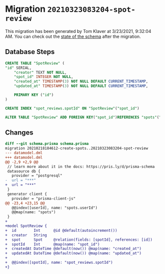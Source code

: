 # Migration `20210323083204-spot-review`

This migration has been generated by Tom Klaver at 3/23/2021, 9:32:04 AM.
You can check out the [state of the schema](./schema.prisma) after the migration.

## Database Steps

```sql
CREATE TABLE "SpotReview" (
"id" SERIAL,
    "creator" TEXT NOT NULL,
    "spot_id" INTEGER NOT NULL,
    "created_at" TIMESTAMP(3) NOT NULL DEFAULT CURRENT_TIMESTAMP,
    "updated_at" TIMESTAMP(3) NOT NULL DEFAULT CURRENT_TIMESTAMP,

    PRIMARY KEY ("id")
)

CREATE INDEX "spot_reviews.spotId" ON "SpotReview"("spot_id")

ALTER TABLE "SpotReview" ADD FOREIGN KEY("spot_id")REFERENCES "spots"("id") ON DELETE CASCADE ON UPDATE CASCADE
```

## Changes

```diff
diff --git schema.prisma schema.prisma
migration 20210218184612-create-spots..20210323083204-spot-review
--- datamodel.dml
+++ datamodel.dml
@@ -2,9 +2,9 @@
 // learn more about it in the docs: https://pris.ly/d/prisma-schema
 datasource db {
   provider = "postgresql"
-  url = "***"
+  url = "***"
 }
 generator client {
   provider = "prisma-client-js"
@@ -23,4 +23,15 @@
   @@index([userId], name: "spots.userId")
   @@map(name: "spots")
 }
+
+model SpotReview {
+  id        Int      @id @default(autoincrement())
+  creator   String
+  spot      Spot     @relation(fields: [spotId], references: [id])
+  spotId    Int      @map(name: "spot_id")
+  createdAt DateTime @default(now()) @map(name: "created_at")
+  updatedAt DateTime @default(now()) @map(name: "updated_at")
+
+  @@index([spotId], name: "spot_reviews.spotId")
+}
```


